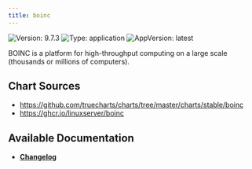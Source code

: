 ```yaml
---
title: boinc
---
```


![Version: 9.7.3](https://img.shields.io/badge/Version-9.7.3-informational?style=flat-square) ![Type: application](https://img.shields.io/badge/Type-application-informational?style=flat-square) ![AppVersion: latest](https://img.shields.io/badge/AppVersion-latest-informational?style=flat-square)

BOINC is a platform for high-throughput computing on a large scale (thousands or millions of computers).

## Chart Sources

- https://github.com/truecharts/charts/tree/master/charts/stable/boinc
- https://ghcr.io/linuxserver/boinc

## Available Documentation

- [**Changelog**](./CHANGELOG.md)
